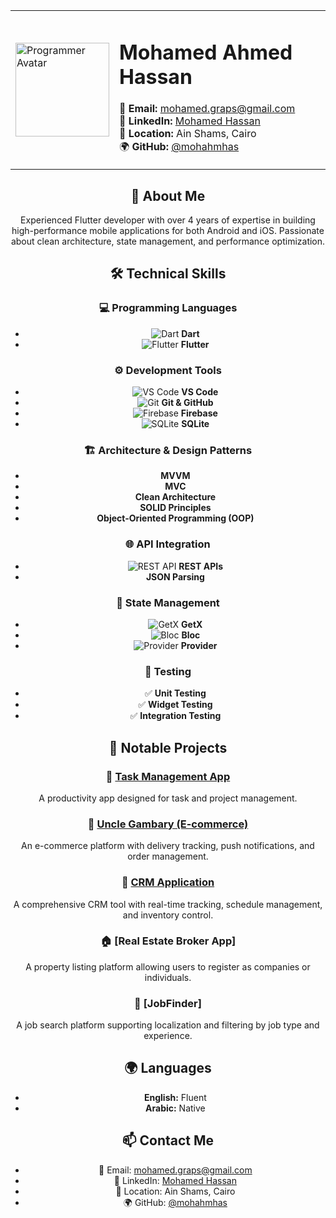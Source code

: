 <div align="center">

<table>
<tr>
<td>
<img src="https://cdn-icons-png.flaticon.com/512/1995/1995542.png" width="150" alt="Programmer Avatar">
</td>
<td>
<h1 align="left">Mohamed Ahmed Hassan</h1>
  
📧 **Email:** [mohamed.graps@gmail.com](mailto:mohamed.graps@gmail.com)  
💼 **LinkedIn:** [Mohamed Hassan](https://www.linkedin.com/in/mohamed-hassan-a801a7187/)  
🏡 **Location:** Ain Shams, Cairo  
🌍 **GitHub:** [@mohahmhas](https://github.com/mohahmhas?tab=repositories)  

</td>
</tr>
</table>



## 🚀 About Me  
Experienced Flutter developer with over 4 years of expertise in building high-performance mobile applications for both Android and iOS. Passionate about clean architecture, state management, and performance optimization.

## 🛠️ Technical Skills  

### 💻 Programming Languages  
- ![Dart](https://img.shields.io/badge/Dart-0175C2?style=for-the-badge&logo=dart&logoColor=white) **Dart**
- ![Flutter](https://img.shields.io/badge/Flutter-02569B?style=for-the-badge&logo=flutter&logoColor=white) **Flutter**

### ⚙️ Development Tools  
- ![VS Code](https://img.shields.io/badge/VS%20Code-007ACC?style=for-the-badge&logo=visual-studio-code&logoColor=white) **VS Code**
- ![Git](https://img.shields.io/badge/Git-F05032?style=for-the-badge&logo=git&logoColor=white) **Git & GitHub**
- ![Firebase](https://img.shields.io/badge/Firebase-FFCA28?style=for-the-badge&logo=firebase&logoColor=black) **Firebase**
- ![SQLite](https://img.shields.io/badge/SQLite-003B57?style=for-the-badge&logo=sqlite&logoColor=white) **SQLite**

### 🏗️ Architecture & Design Patterns  
- **MVVM**  
- **MVC**  
- **Clean Architecture**  
- **SOLID Principles**  
- **Object-Oriented Programming (OOP)**  

### 🌐 API Integration  
- ![REST API](https://img.shields.io/badge/REST-02569B?style=for-the-badge&logo=postman&logoColor=white) **REST APIs**  
- **JSON Parsing**  

### 📌 State Management  
- ![GetX](https://img.shields.io/badge/GetX-FFC107?style=for-the-badge&logo=getx&logoColor=black) **GetX**  
- ![Bloc](https://img.shields.io/badge/Bloc-00A8E1?style=for-the-badge&logo=flutter&logoColor=white) **Bloc**  
- ![Provider](https://img.shields.io/badge/Provider-4CAF50?style=for-the-badge&logo=flutter&logoColor=white) **Provider**  

### 🧪 Testing  
- ✅ **Unit Testing**  
- ✅ **Widget Testing**  
- ✅ **Integration Testing**  

## 📂 Notable Projects  

### 🎯 [Task Management App](https://apps.apple.com/uz/app/task/id6648788021)  
A productivity app designed for task and project management.  

### 🛒 [Uncle Gambary (E-commerce)](https://play.google.com/store/apps/details?id=com.AirPoint.UncleGamabry&hl=ar)  
An e-commerce platform with delivery tracking, push notifications, and order management.  

### 🏢 [CRM Application](https://www.airpoint-eg.com/web/)  
A comprehensive CRM tool with real-time tracking, schedule management, and inventory control.  

### 🏠 [Real Estate Broker App]  
A property listing platform allowing users to register as companies or individuals.  

### 🔎 [JobFinder]  
A job search platform supporting localization and filtering by job type and experience.  

## 🌍 Languages  
- **English:** Fluent  
- **Arabic:** Native  

## 📫 Contact Me  
- 📧 Email: [mohamed.graps@gmail.com](mailto:mohamed.graps@gmail.com)  
- 💼 LinkedIn: [Mohamed Hassan](https://www.linkedin.com/in/mohamed-hassan-a801a7187/)  
- 🏡 Location: Ain Shams, Cairo  
- 🌍 GitHub: [@mohahmhas](https://github.com/mohahmhas?tab=repositories)  

